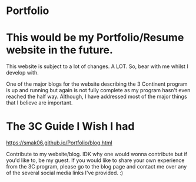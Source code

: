 # Portfolio
# This would be my Portfolio/Resume website in the future.  

This website is subject to a lot of changes. A LOT. So, bear with me whilst I develop with. 

One of the major blogs for the website describing the 3 Continent program is up and running but again is not fully complete as my program hasn't even reached the half way. Although, I have addressed most of the major things that I believe are important. 

# The 3C Guide I Wish I had 
https://smak06.github.io/Portfolio/blog.html

Contribute to my website/blog. IDK why one would wonna contribute but if you'd like to, be my guest. If you would like to share your own experience from the 3C program, please go to the blog page and contact me over any of the several social media links I've provided. :)
